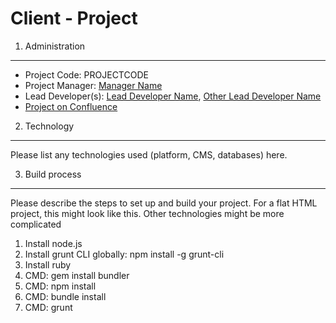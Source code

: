 Client - Project
================

1. Administration
-----------------

* Project Code: PROJECTCODE
* Project Manager: [Manager Name](mailto:name@heathwallace.com)
* Lead Developer(s): [Lead Developer Name](mailto:name@heathwallace.com), [Other Lead Developer Name](mailto:name@heathwallace.com)
* [Project on Confluence](https://confluence.heathwallace.com/display/<client>/<project>)


2. Technology
---------------

Please list any technologies used (platform, CMS, databases) here.


3. Build process
----------------

Please describe the steps to set up and build your project. For a flat HTML project,
this might look like this. Other technologies might be more complicated

1. Install node.js
2. Install grunt CLI globally: npm install -g grunt-cli
3. Install ruby
4. CMD: gem install bundler
5. CMD: npm install
6. CMD: bundle install
7. CMD: grunt
